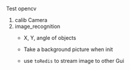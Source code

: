 Test opencv

1. calib Camera
2. image_recognition
	- X, Y, angle of objects
	- Take a background picture when init
	
	- use ```toRedis``` to stream image to other Gui